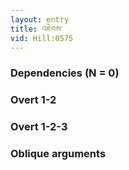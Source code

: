 ```yaml
---
layout: entry
title: འཇེབས་
vid: Hill:0575
---
```

### Dependencies (N = 0)


### Overt 1-2


### Overt 1-2-3


### Oblique arguments
